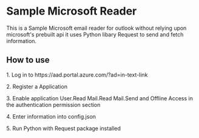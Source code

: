 <h1>Sample Microsoft Reader</h1>
<p>This is a Sample Microsoft email reader for outlook without relying upon microsoft's prebuilt api
 it uses Python libary Request to send and fetch information.
</p>


<h2>How to use</h2>
<p>1. Log in to https://aad.portal.azure.com/?ad=in-text-link</p>
<p>2. Register a Application </p>
<p>3. Enable application User.Read Mail.Read Mail.Send and Offline Access in the authentication permission section</p>
<p>4. Enter information into config.json </p>
<p>5. Run Python with Request package installed </p>

